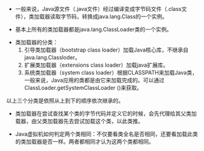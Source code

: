 - 一般来说，Java源文件（.java文件）经过编译变成字节码文件（.class文件），类加载器读取字节码，转换成java.lang.Class的一个实例。

- 基本上所有的类加载器都是java.lang.ClassLoader类的一个实例。

+ 类加载器的分类：
   1. 引导类加载器（bootstrap class loader）加载Java核心库，不继承自java.lang.Classloder。
   2. 扩展类加载器（extensions class loader）加载java扩展库。
   3. 系统类加载器（system class loader）根据CLASSPATH来加载Java类，一般来说，Java应用的类都是由它来加载完成的。可以通过ClassLoader.getSystemClassLoader
()来获取。

以上三个分类是依照从上到下的顺序依次继承的。

- 类加载器在尝试查找某个类的字节代码并定义它的时候，会先代理给其父类加载器，由父类加载器先去尝试加载这个类，以此类推。

- Java虚拟机如何判定两个类相同：不仅要看类全名是否相同，还要看加载此类的类加载器是否一样。两者都相同才认为这两个类都相同。